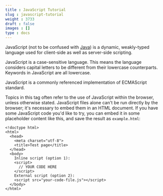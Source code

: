 ```yaml
---
title : JavaScript Tutorial
slug : javascript-tutorial
weight : 3733
draft : false
images : []
type : docs
---
```


JavaScript (not to be confused with [Java](https://en.wikipedia.org/wiki/Java_(programming_language))) is a dynamic, weakly-typed language used for client-side as well as server-side scripting. 

JavaScript is a case-sensitive language.  This means the language considers capital letters to be different from their lowercase counterparts.  Keywords in JavaScript are all lowercase.

JavaScript is a commonly referenced implementation of ECMAScript standard.

Topics in this tag often refer to the use of JavaScript within the browser, unless otherwise stated. JavaScript files alone can't be run directly by the browser; it's necessary to embed them in an HTML document. If you have some JavaScript code you'd like to try, you can embed it in some placeholder content like this, and save the result as `example.html`:

    <!doctype html>
    <html>
      <head>
        <meta charset="utf-8">
        <title>Test page</title>
      </head>
      <body>
        Inline script (option 1):
        <script>
          // YOUR CODE HERE
        </script>
        External script (option 2):
        <script src="your-code-file.js"></script>
      </body>
    </html>

